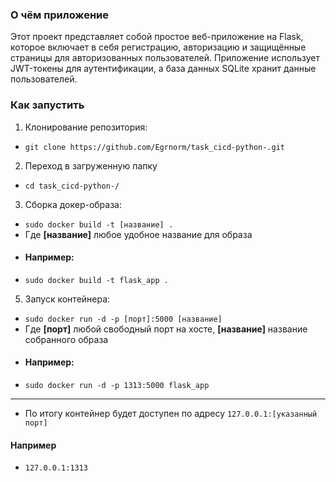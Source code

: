 ### О чём приложение
Этот проект представляет собой простое веб-приложение на Flask, которое включает в себя регистрацию, авторизацию и защищённые страницы для авторизованных пользователей.
Приложение использует JWT-токены для аутентификации, а база данных SQLite хранит данные пользователей.
  
### Как запустить

1. Клонирование репозитория:    
- `git clone https://github.com/Egrnorm/task_cicd-python-.git`  
  
2. Переход в загруженную папку  
- `cd task_cicd-python-/`  
  
3. Сборка докер-образа:  
- `sudo docker build -t [название] .`  
- Где **[название]** любое удобное название для образа
- #### Например:  
- `sudo docker build -t flask_app .`  
  
5. Запуск контейнера:  
- `sudo docker run -d -p [порт]:5000 [название]`  
- Где **[порт]** любой свободный порт на хосте, **[название]** название собранного образа  
- #### Например:  
- `sudo docker run -d -p 1313:5000 flask_app`

--- 

- По итогу контейнер будет доступен по адресу `127.0.0.1:[указанный порт]`  
#### Например
- `127.0.0.1:1313`


